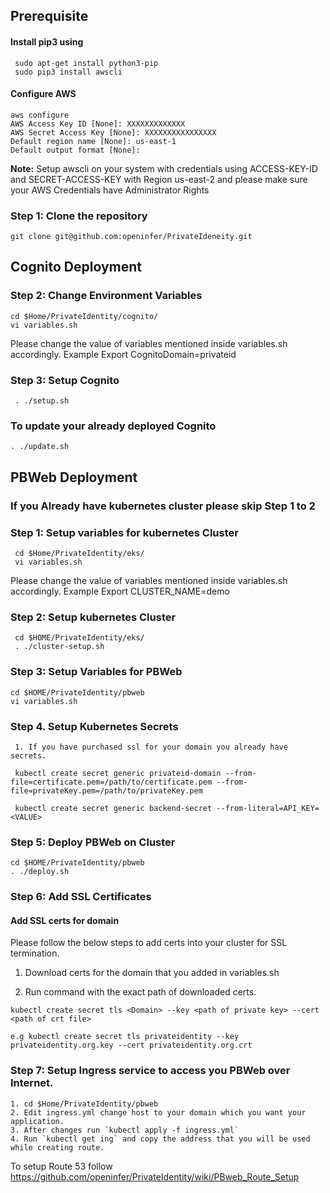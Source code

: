 ## Prerequisite


#### Install pip3 using 
     sudo apt-get install python3-pip
     sudo pip3 install awscli

#### Configure AWS
    aws configure 
    AWS Access Key ID [None]: XXXXXXXXXXXXX
    AWS Secret Access Key [None]: XXXXXXXXXXXXXXXX
    Default region name [None]: us-east-1
    Default output format [None]:
**Note:** Setup awscli on your system with credentials using ACCESS-KEY-ID and SECRET-ACCESS-KEY with Region us-east-2 and please make sure your AWS Credentials have Administrator Rights

### Step 1: Clone the repository

    git clone git@github.com:openinfer/PrivateIdeneity.git

## Cognito Deployment

### Step 2: Change Environment Variables
    cd $Home/PrivateIdentity/cognito/
    vi variables.sh

Please change the value of variables mentioned inside variables.sh accordingly.
   Example Export CognitoDomain=privateid

### Step 3: Setup Cognito
     . ./setup.sh

### To update your already deployed Cognito 
    . ./update.sh

## PBWeb Deployment

### If you Already have kubernetes cluster please skip Step 1 to 2

### Step 1: Setup variables for kubernetes Cluster

     cd $Home/PrivateIdentity/eks/
     vi variables.sh

Please change the value of variables mentioned inside variables.sh accordingly.
   Example Export CLUSTER_NAME=demo

### Step 2: Setup kubernetes Cluster
     cd $HOME/PrivateIdentity/eks/
     . ./cluster-setup.sh

### Step 3: Setup Variables for PBWeb
    cd $HOME/PrivateIdentity/pbweb
    vi variables.sh
     
### Step 4. Setup Kubernetes Secrets
     1. If you have purchased ssl for your domain you already have secrets.

     kubectl create secret generic privateid-domain --from-file=certificate.pem=/path/to/certificate.pem --from-file=privateKey.pem=/path/to/privateKey.pem

     kubectl create secret generic backend-secret --from-literal=API_KEY=<VALUE>

### Step 5: Deploy PBWeb on Cluster
    cd $HOME/PrivateIdentity/pbweb
    . ./deploy.sh

### Step 6: Add SSL Certificates

#### Add SSL certs for domain 

Please follow the below steps to add certs into your cluster for SSL termination.

1. Download certs for the domain that you added in variables.sh

2. Run command with the exact path of downloaded certs.

```kubectl create secret tls <Domain> --key <path of private key> --cert <path of crt file>``` 

    e.g kubectl create secret tls privateidentity --key privateidentity.org.key --cert privateidentity.org.crt

### Step 7: Setup Ingress service to access you PBWeb over Internet.

    1. cd $Home/PrivateIdentity/pbweb
    2. Edit ingress.yml change host to your domain which you want your application.
    3. After changes run `kubectl apply -f ingress.yml`
    4. Run `kubectl get ing` and copy the address that you will be used while creating route.
To setup Route 53 follow https://github.com/openinfer/PrivateIdentity/wiki/PBweb_Route_Setup


    




     


    

